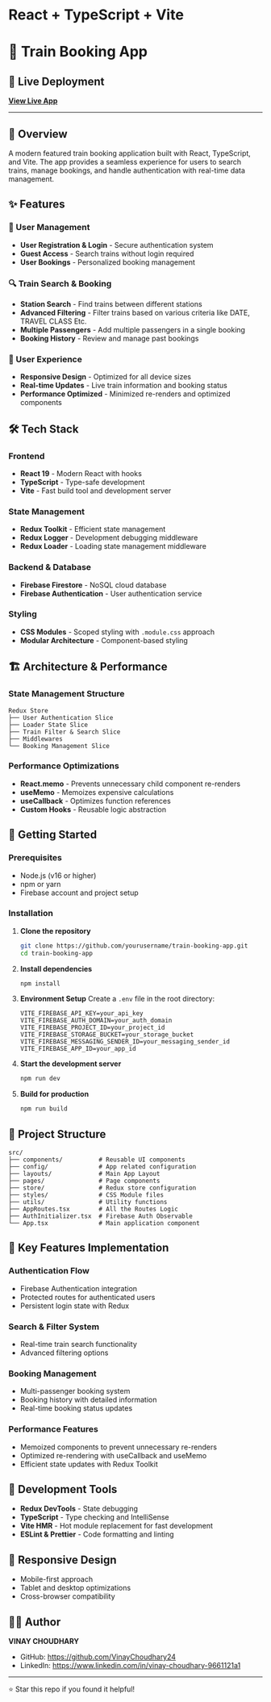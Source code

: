 # React + TypeScript + Vite

# 🚂 Train Booking App

## 🚀 Live Deployment
**[View Live App](https://your-deployment-link.vercel.app)**

---

## 📖 Overview

A modern featured train booking application built with React, TypeScript, and Vite. The app provides a seamless experience for users to search trains, manage bookings, and handle authentication with real-time data management.

## ✨ Features

### 🔐 User Management
- **User Registration & Login** - Secure authentication system
- **Guest Access** - Search trains without login required
- **User Bookings** - Personalized booking management

### 🔍 Train Search & Booking
- **Station Search** - Find trains between different stations
- **Advanced Filtering** - Filter trains based on various criteria like DATE, TRAVEL CLASS Etc.
- **Multiple Passengers** - Add multiple passengers in a single booking
- **Booking History** - Review and manage past bookings

### 🎯 User Experience
- **Responsive Design** - Optimized for all device sizes
- **Real-time Updates** - Live train information and booking status
- **Performance Optimized** - Minimized re-renders and optimized components

## 🛠️ Tech Stack

### Frontend
- **React 19** - Modern React with hooks
- **TypeScript** - Type-safe development
- **Vite** - Fast build tool and development server

### State Management
- **Redux Toolkit** - Efficient state management
- **Redux Logger** - Development debugging middleware
- **Redux Loader** - Loading state management middleware

### Backend & Database
- **Firebase Firestore** - NoSQL cloud database
- **Firebase Authentication** - User authentication service

### Styling
- **CSS Modules** - Scoped styling with `.module.css` approach
- **Modular Architecture** - Component-based styling

## 🏗️ Architecture & Performance

### State Management Structure
```
Redux Store
├── User Authentication Slice
├── Loader State Slice
├── Train Filter & Search Slice
├── Middlewares
└── Booking Management Slice
```

### Performance Optimizations
- **React.memo** - Prevents unnecessary child component re-renders
- **useMemo** - Memoizes expensive calculations
- **useCallback** - Optimizes function references
- **Custom Hooks** - Reusable logic abstraction

## 🚀 Getting Started

### Prerequisites
- Node.js (v16 or higher)
- npm or yarn
- Firebase account and project setup

### Installation

1. **Clone the repository**
   ```bash
   git clone https://github.com/yourusername/train-booking-app.git
   cd train-booking-app
   ```

2. **Install dependencies**
   ```bash
   npm install
   ```

3. **Environment Setup**
   Create a `.env` file in the root directory:
   ```env
   VITE_FIREBASE_API_KEY=your_api_key
   VITE_FIREBASE_AUTH_DOMAIN=your_auth_domain
   VITE_FIREBASE_PROJECT_ID=your_project_id
   VITE_FIREBASE_STORAGE_BUCKET=your_storage_bucket
   VITE_FIREBASE_MESSAGING_SENDER_ID=your_messaging_sender_id
   VITE_FIREBASE_APP_ID=your_app_id
   ```

4. **Start the development server**
   ```bash
   npm run dev
   ```

5. **Build for production**
   ```bash
   npm run build
   ```

## 📁 Project Structure

```
src/
├── components/          # Reusable UI components
├── config/              # App related configuration
├── layouts/             # Main App Layout 
├── pages/               # Page components
├── store/               # Redux store configuration
├── styles/              # CSS Module files
├── utils/               # Utility functions
├── AppRoutes.tsx        # All the Routes Logic
├── AuthInitializer.tsx  # Firebase Auth Observable
└── App.tsx              # Main application component
```

## 🔧 Key Features Implementation

### Authentication Flow
- Firebase Authentication integration
- Protected routes for authenticated users
- Persistent login state with Redux

### Search & Filter System
- Real-time train search functionality
- Advanced filtering options

### Booking Management
- Multi-passenger booking system
- Booking history with detailed information
- Real-time booking status updates

### Performance Features
- Memoized components to prevent unnecessary re-renders
- Optimized re-rendering with useCallback and useMemo
- Efficient state updates with Redux Toolkit

## 🧪 Development Tools

- **Redux DevTools** - State debugging
- **TypeScript** - Type checking and IntelliSense
- **Vite HMR** - Hot module replacement for fast development
- **ESLint & Prettier** - Code formatting and linting

## 📱 Responsive Design

- Mobile-first approach
- Tablet and desktop optimizations
- Cross-browser compatibility

## 👨‍💻 Author

**VINAY CHOUDHARY**
- GitHub: https://github.com/VinayChoudhary24
- LinkedIn: https://www.linkedin.com/in/vinay-choudhary-9661121a1

---

⭐ Star this repo if you found it helpful!
